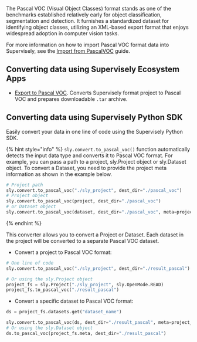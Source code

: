 The Pascal VOC (Visual Object Classes) format stands as one of the benchmarks established relatively early for object classification, segmentation and detection. It furnishes a standardized dataset for identifying object classes, utilizing an XML-based export format that enjoys widespread adoption in computer vision tasks.

For more information on how to import Pascal VOC format data into Supervisely, see the [Import from PascalVOC](../../import/import/supported-formats-images/pascal.md) guide.

## Converting data using Supervisely Ecosystem Apps

- [Export to Pascal VOC](https://ecosystem.supervisely.com/apps/export-to-pascal-voc). Converts Supervisely format project to Pascal VOC and prepares downloadable `.tar` archive.

## Converting data using Supervisely Python SDK

Easily convert your data in one line of code using the Supervisely Python SDK.

{% hint style="info" %}
`sly.convert.to_pascal_voc()` function automatically detects the input data type and converts it to Pascal VOC format. For example, you can pass a path to a project, sly.Project object or sly.Dataset object. To convert a Dataset, you need to provide the project meta information as shown in the example below.

```python
# Project path
sly.convert.to_pascal_voc("./sly_project", dest_dir="./pascal_voc")
# Project object
sly.convert.to_pascal_voc(project, dest_dir="./pascal_voc")
# or Dataset object
sly.convert.to_pascal_voc(dataset, dest_dir="./pascal_voc", meta=project.meta)
```

{% endhint %}

This converter allows you to convert a Project or Dataset. Each dataset in the project will be converted to a separate Pascal VOC dataset.

- Convert a project to Pascal VOC format:

```python
# One line of code
sly.convert.to_pascal_voc("./sly_project", dest_dir="./result_pascal")

# Or using the sly.Project object
project_fs = sly.Project("./sly_project", sly.OpenMode.READ)
project_fs.to_pascal_voc("./result_pascal")
```

- Convert a specific dataset to Pascal VOC format:

```python
ds = project_fs.datasets.get("dataset_name")

sly.convert.to_pascal_voc(ds, dest_dir="./result_pascal", meta=project_fs.meta)
# Or using the sly.Dataset object
ds.to_pascal_voc(project_fs.meta, dest_dir="./result_pascal")
```
